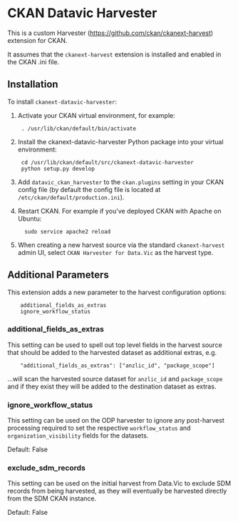 # CKAN Datavic Harvester

This is a custom Harvester (https://github.com/ckan/ckanext-harvest) extension for CKAN.

It assumes that the ``ckanext-harvest`` extension is installed and enabled in the CKAN .ini file.

## Installation

To install ``ckanext-datavic-harvester``:

1. Activate your CKAN virtual environment, for example:

        . /usr/lib/ckan/default/bin/activate

2. Install the ckanext-datavic-harvester Python package into your virtual environment:

        cd /usr/lib/ckan/default/src/ckanext-datavic-harvester
        python setup.py develop

3. Add ``datavic_ckan_harvester`` to the ``ckan.plugins`` setting in your CKAN
   config file (by default the config file is located at
   ``/etc/ckan/default/production.ini``).

4. Restart CKAN. For example if you've deployed CKAN with Apache on Ubuntu:

         sudo service apache2 reload

5. When creating a new harvest source via the standard ``ckanext-harvest`` admin UI, select ``CKAN Harvester for Data.Vic`` as the harvest type.

## Additional Parameters

This extension adds a new parameter to the harvest configuration options:

        additional_fields_as_extras
        ignore_workflow_status

### additional_fields_as_extras

This setting can be used to spell out top level fields in the harvest source that should be added to the harvested dataset as additional extras, e.g.

        "additional_fields_as_extras": ["anzlic_id", "package_scope"]

...will scan the harvested source dataset for `anzlic_id` and `package_scope` and if they exist they will be added to the destination dataset as extras.

### ignore_workflow_status

This setting can be used on the ODP harvester to ignore any post-harvest processing required to set the respective `workflow_status` and `organization_visibility` fields for the datasets.

Default: False

### exclude_sdm_records

This setting can be used on the initial harvest from Data.Vic to exclude SDM records from being harvested, as they will eventually be harvested directly from the SDM CKAN instance.

Default: False
